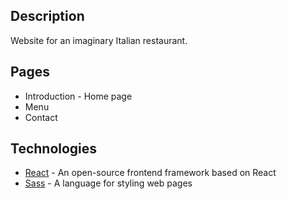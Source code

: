 ## Description

Website for an imaginary Italian restaurant.

## Pages

* Introduction - Home page
* Menu
* Contact

## Technologies

* [React](https://reactjs.org) - An open-source frontend framework based on React
* [Sass](https://sass-lang.com) - A language for styling web pages

